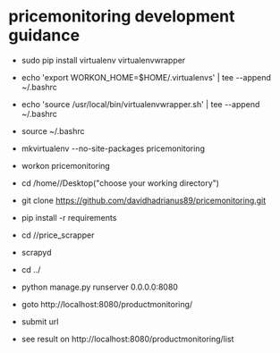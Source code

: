 # pricemonitoring development guidance


- sudo pip install virtualenv virtualenvwrapper
- echo 'export WORKON_HOME=$HOME/.virtualenvs' | tee --append ~/.bashrc
- echo 'source /usr/local/bin/virtualenvwrapper.sh' | tee --append ~/.bashrc
- source ~/.bashrc

- mkvirtualenv --no-site-packages pricemonitoring
- workon pricemonitoring

- cd /home/<ubuntu-user>/Desktop("choose your working directory")
- git clone https://github.com/davidhadrianus89/pricemonitoring.git

- pip install -r requirements

- cd /<pricemonitoring directory>/price_scrapper

- scrapyd

- cd ../

- python manage.py runserver 0.0.0.0:8080

- goto http://localhost:8080/productmonitoring/

- submit url

- see result on http://localhost:8080/productmonitoring/list



